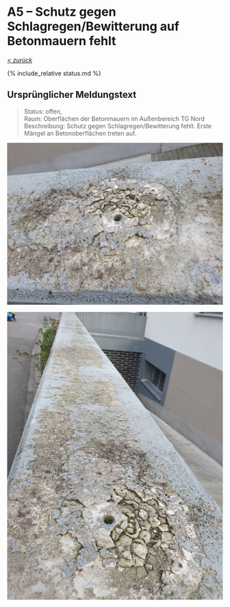 # A5 &ndash; Schutz gegen Schlagregen/Bewitterung auf Betonmauern fehlt

_[&lt; zurück](../../index.md)_

{% include_relative status.md %}

## Ursprünglicher Meldungstext

> Status: offen,\
> Raum: Oberflächen der Betonmauern im Außenbereich TG Nord\
> Beschreibung: Schutz gegen Schlagregen/Bewitterung fehlt. Erste Mängel an Betonoberflächen treten auf.

![](20240309_172655_small.jpg)

![](20240309_172659_small.jpg)
